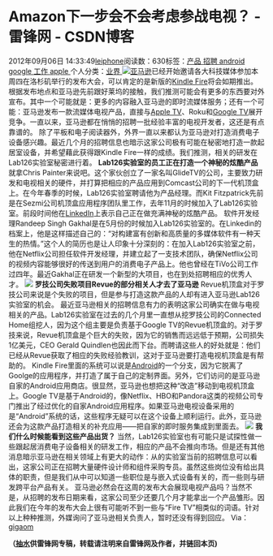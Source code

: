 
# Amazon下一步会不会考虑参战电视？ - 雷锋网 - CSDN博客


2012年09月06日 14:33:49[leiphone](https://me.csdn.net/leiphone)阅读数：630标签：[产品																](https://so.csdn.net/so/search/s.do?q=产品&t=blog)[招聘																](https://so.csdn.net/so/search/s.do?q=招聘&t=blog)[android																](https://so.csdn.net/so/search/s.do?q=android&t=blog)[google																](https://so.csdn.net/so/search/s.do?q=google&t=blog)[工作																](https://so.csdn.net/so/search/s.do?q=工作&t=blog)[apple																](https://so.csdn.net/so/search/s.do?q=apple&t=blog)[
							](https://so.csdn.net/so/search/s.do?q=工作&t=blog)[
																					](https://so.csdn.net/so/search/s.do?q=google&t=blog)个人分类：[业界																](https://blog.csdn.net/leiphone/article/category/873390)
[
																								](https://so.csdn.net/so/search/s.do?q=google&t=blog)
[
				](https://so.csdn.net/so/search/s.do?q=android&t=blog)
[
			](https://so.csdn.net/so/search/s.do?q=android&t=blog)
[
		](https://so.csdn.net/so/search/s.do?q=招聘&t=blog)
[
	](https://so.csdn.net/so/search/s.do?q=产品&t=blog)
![](http://www.leiphone.com/wp-content/uploads/2012/09/amazontv.jpg)[亚马逊](http://www.leiphone.com/tag/amazon)已经开始邀请各大科技媒体参加本周四在洛杉矶举行的发布大会，可以肯定的是新版的[Kindle
 Fire](http://www.leiphone.com/tag/kindle-fire)将会如期推出。根据发布地点和亚马逊先前跟好莱坞的接触，我们推测可能会有更多的东西要对外宣布。其中一个可能就是：更多的内容融入亚马逊的即时流媒体服务；还有一个可能：亚马逊发布一款流媒体电视产品，直接与[Apple
 TV](http://www.leiphone.com/tag/apple-tv)、Roku和[Google
 TV](http://www.leiphone.com/tag/google-tv)展开竞争。一直以来，亚马逊都在悄悄的招聘一批经验丰富的电视开发者，这还是有点靠谱的。
除了平板和电子阅读器外，外界一直以来都认为亚马逊对打造消费电子设备感兴趣。最近几个月的招聘信息也暗示这家公司极有可能在秘密地打造一款起居室设备，并希望藉此获得跟Kindle Fire一样的成绩。我们推测，相关的研发在Lab126实验室秘密进行着。
**Lab126实验室的员工正在打造一个神秘的炫酷产品**
就拿Chris Painter来说吧。这个家伙创立了一家名叫GlideTV的公司，主要致力研发和电视相关的硬件，并打算把相应的产品应用到Comcast公司的下一代机顶盒上。在今年春季的时候，Lab126实验室聘请他为产品经理。而Kit Fitzpatrick先前是在Sezmi公司机顶盒应用程序团队里工作，去年11月的时候加入了Lab126实验室。前段时间他在[LinkedIn](http://www.leiphone.com/tag/linkedin)上表示自己正在做充满神秘的炫酷产品。
软件开发经理Randeep Singh Gakhal是在5月份的时候加入Lab126实验室的。在Linkedin的档案上，他是这样描述自己的：“对构建富有创新和高质量的多媒体软件有一种天生的热情。”这个人的简历也是让人印象十分深刻的：在加入Lab126实验室之前，他在Netflix公司担任软件开发经理，并建立起了一支技术团队，确保Netflix公司的视频内容能够很好的传送到用户的消费电子产品上。他也曾经在TiVo公司工作过四年。最近Gakhal正在研发一个新型的大项目，也在到处招聘相应的优秀人才。
![](http://www.leiphone.com/wp-content/uploads/2012/09/Amazon.jpeg)
**罗技公司失败项目Revue的部分相关人才去了亚马逊**
Revue机顶盒对于罗技公司来说是个失败的项目，但是参与打造这款产品的人却有进入亚马逊Lab126实验室的机会。
最近亚马逊相关的招聘信息有力的表明这家公司确实在做与电视相关的产品。Lab126实验室在过去的几个月里一直想从挖罗技公司的Connected Home组挖人，因为这个组主要是负责基于Google TV的Revue机顶盒的。对于罗技来说，Revue机顶盒是个巨大的失败，因为它的销售而远远低于预期，公司损失1亿美元，CEO Gerald Quindlen也因此而下台。而聘请这些人的好处就是：他们已经从Revue获取了相应的失败经验教训，这对于亚马逊要打造电视机顶盒是有帮助的。
Kindle Fire里面的系统可以说是[Android](http://www.leiphone.com/tag/android)的一个分支，因为它脱离了Goolge的应用程序，并打造了属于自己的定制界面。另外，它们访问的是亚马逊自家的Android应用商店。很显然，亚马逊也想把这种“改造”移动到电视机顶盒上。Google
 TV是基于Android的，像Netflix、HBO和Pandora这类的视频公司专门推出了经过优化的自家Android应用程序。如果亚马逊电视设备采用的是“Android”系统的话，这些程序无疑可以在这个设备上顺利运行。此外，亚马逊还会为这款产品打造相关的补充应用——把自家的即时服务集成到里面去。
![](http://www.leiphone.com/wp-content/uploads/2012/09/Logitech-Revue.jpg)
**我们什么时候能看到这些产品出货？**
当然，Lab126实验室也有可能只是试探性做一些跟起居消费电子设备相关的研发工作，相应的产品不会推向市场。但是还有其他消息暗示亚马逊在相关领域上有更大的动作：从的实验室当前的招聘信息可以看出，这家公司正在招聘大量硬件设计师和组件采购专员。虽然这些岗位没有给出具体的职责，但是我们从中可以知道一些职位是与嵌入式设备有关的，而一些则与研发跨平台产品有关。
亚马逊必然会在这周的发布大会展现电视产品吗？当然不是，从招聘的发布日期来看，这家公司至少还要几个月才能拿出一个产品雏形。因此我们在今年的发布大会上很有可能听不到一些与“Fire TV”相类似的词语。针对以上种种推测，外媒询问了亚马逊相关负责人，暂时还没有得到回应。
Via：[gigaom](http://gigaom.com/video/amazon-tv/)

**（****[抽水](http://www.leiphone.com/author/ce6093)****供****雷锋网****专稿，转载请注明来自雷锋网及作者，并链回本页)**


